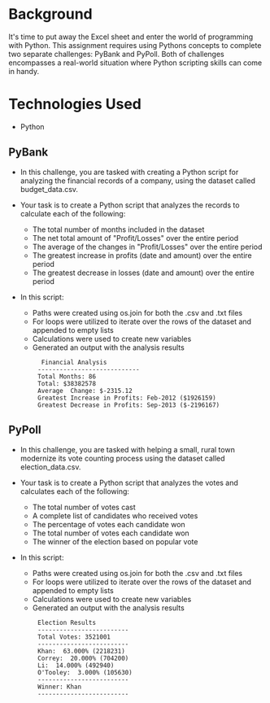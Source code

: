 # Background

It's time to put away the Excel sheet and enter the world of programming with Python. This assignment requires using
Pythons concepts to complete two separate challenges: PyBank and PyPoll. Both of challenges encompasses a real-world
situation where Python scripting skills can come in handy.

# Technologies Used
* Python

## PyBank
* In this challenge, you are tasked with creating a Python script for analyzing the financial records of a company, using the dataset called budget_data.csv.

* Your task is to create a Python script that analyzes the records to calculate each of the following:
  * The total number of months included in the dataset
  * The net total amount of "Profit/Losses" over the entire period
  * The average of the changes in "Profit/Losses" over the entire period
  * The greatest increase in profits (date and amount) over the entire period
  * The greatest decrease in losses (date and amount) over the entire period
  
 * In this script:
   * Paths were created using os.join for both the .csv and .txt files
   * For loops were utilized to iterate over the rows of the dataset and appended to empty lists
   * Calculations were used to create new variables
   * Generated an output with the analysis results
   
```   
         Financial Analysis
        ----------------------------
        Total Months: 86
        Total: $38382578
        Average  Change: $-2315.12
        Greatest Increase in Profits: Feb-2012 ($1926159)
        Greatest Decrease in Profits: Sep-2013 ($-2196167)
```

## PyPoll
* In this challenge, you are tasked with helping a small, rural town modernize its vote counting process using the dataset called election_data.csv.

* Your task is to create a Python script that analyzes the votes and calculates each of the following:
  * The total number of votes cast
  * A complete list of candidates who received votes
  * The percentage of votes each candidate won
  * The total number of votes each candidate won
  * The winner of the election based on popular vote
  
* In this script:
  * Paths were created using os.join for both the .csv and .txt files
  * For loops were utilized to iterate over the rows of the dataset and appended to empty lists
  * Calculations were used to create new variables
  * Generated an output with the analysis results
  
```
        Election Results
        -------------------------
        Total Votes: 3521001
        -------------------------
        Khan:  63.000% (2218231)
        Correy:  20.000% (704200)
        Li:  14.000% (492940)
        O'Tooley:  3.000% (105630)
        -------------------------
        Winner: Khan
        -------------------------
```

